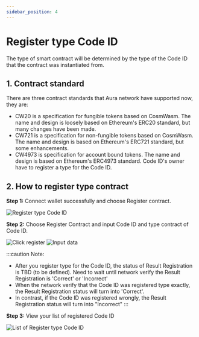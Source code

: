 ```yaml
---
sidebar_position: 4
---
```


# Register type Code ID
The type of smart contract will be determined by the type of the Code ID that the contract was instantiated from. 

## 1. Contract standard
There are three contract standards that Aura network have supported now, they are:
- CW20 is a specification for fungible tokens based on CosmWasm. The name and design is loosely based on Ethereum's ERC20 standard, but many changes have been made.
- CW721 is a specification for non-fungible tokens based on CosmWasm. The name and design is based on Ethereum's ERC721 standard, but some enhancements.
- CW4973 is specification for account bound tokens. The name and design is based on Ethereum's ERC4973 standard.
Code ID's owner have to register a type for the Code ID.

## 2. How to register type contract
**Step 1:** Connect wallet successfully and choose Register contract.

![Register type Code ID](/img/aurascan/Advanced_topic_register_type_Code_ID_step_1.png)

**Step 2:** Choose Register Contract and input Code ID and type contract of Code ID.

![Click register](/img/aurascan/Advanced_topic_register_type_Code_ID_step_2_1.png)
![Input data](/img/aurascan/Advanced_topic_register_type_Code_ID_step_2_2.png)

:::caution Note:
- After you register type for the Code ID, the status of Result Registration is TBD (to be defined). Need to wait until network verify the Result Registration is 'Correct' or 'Incorrect'
- When the network verify that the Code ID was registered type exactly, the Result Registration status will turn into 'Correct'.
- In contrast, if the Code ID was registered wrongly, the Result Registration status will turn into "Incorrect"
:::

**Step 3:** View your list of registered Code ID 

![List of Register type Code ID](/img/aurascan/Advanced_topic_register_type_Code_ID_step_3.png)

